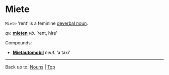 # Miete

`Miete` ‘rent’ is a feminine [deverbal noun](../../deverbalNouns.md).

*qv.* **[mieten](../../../verbs/m/mi/mieten.md)** *vb.* ‘rent, hire’

Compounds:
- **[Mietautomobil](Mietautomobil.md)** *neut.* ‘a taxi’

----

Back up to: [Nouns](../../index.md) | [Top](../../../index.md)
